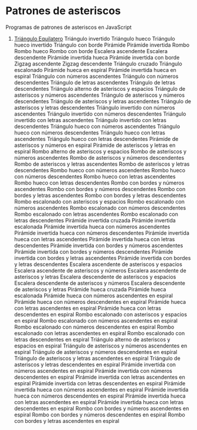 # Patrones de asteriscos
Programas de patrones de asteriscos en JavaScript

1. [Triángulo Equilatero](/triangulo-equilatero.md)
Triángulo invertido
Triángulo hueco
Triángulo hueco invertido
Triángulo con borde
Pirámide
Pirámide invertida
Rombo
Rombo hueco
Rombo con borde
Escalera ascendente
Escalera descendente
Pirámide invertida hueca
Pirámide invertida con borde
Zigzag ascendente
Zigzag descendente
Triángulo cruzado
Triángulo escalonado
Pirámide hueca en espiral
Pirámide invertida hueca en espiral
Triángulo con números ascendentes
Triángulo con números descendentes
Triángulo de letras ascendentes
Triángulo de letras descendentes
Triángulo alterno de asteriscos y espacios
Triángulo de asteriscos y números ascendentes
Triángulo de asteriscos y números descendentes
Triángulo de asteriscos y letras ascendentes
Triángulo de asteriscos y letras descendentes
Triángulo invertido con números ascendentes
Triángulo invertido con números descendentes
Triángulo invertido con letras ascendentes
Triángulo invertido con letras descendentes
Triángulo hueco con números ascendentes
Triángulo hueco con números descendentes
Triángulo hueco con letras ascendentes
Triángulo hueco con letras descendentes
Pirámide de asteriscos y números en espiral
Pirámide de asteriscos y letras en espiral
Rombo alterno de asteriscos y espacios
Rombo de asteriscos y números ascendentes
Rombo de asteriscos y números descendentes
Rombo de asteriscos y letras ascendentes
Rombo de asteriscos y letras descendentes
Rombo hueco con números ascendentes
Rombo hueco con números descendentes
Rombo hueco con letras ascendentes
Rombo hueco con letras descendentes
Rombo con bordes y números ascendentes
Rombo con bordes y números descendentes
Rombo con bordes y letras ascendentes
Rombo con bordes y letras descendentes
Rombo escalonado con asteriscos y espacios
Rombo escalonado con números ascendentes
Rombo escalonado con números descendentes
Rombo escalonado con letras ascendentes
Rombo escalonado con letras descendentes
Pirámide invertida cruzada
Pirámide invertida escalonada
Pirámide invertida hueca con números ascendentes
Pirámide invertida hueca con números descendentes
Pirámide invertida hueca con letras ascendentes
Pirámide invertida hueca con letras descendentes
Pirámide invertida con bordes y números ascendentes
Pirámide invertida con bordes y números descendentes
Pirámide invertida con bordes y letras ascendentes
Pirámide invertida con bordes y letras descendentes
Escalera ascendente de asteriscos y espacios
Escalera ascendente de asteriscos y números
Escalera ascendente de asteriscos y letras
Escalera descendente de asteriscos y espacios
Escalera descendente de asteriscos y números
Escalera descendente de asteriscos y letras
Pirámide hueca cruzada
Pirámide hueca escalonada
Pirámide hueca con números ascendentes en espiral
Pirámide hueca con números descendentes en espiral
Pirámide hueca con letras ascendentes en espiral
Pirámide hueca con letras descendentes en espiral
Rombo escalonado con asteriscos y espacios en espiral
Rombo escalonado con números ascendentes en espiral
Rombo escalonado con números descendentes en espiral
Rombo escalonado con letras ascendentes en espiral
Rombo escalonado con letras descendentes en espiral
Triángulo alterno de asteriscos y espacios en espiral
Triángulo de asteriscos y números ascendentes en espiral
Triángulo de asteriscos y números descendentes en espiral
Triángulo de asteriscos y letras ascendentes en espiral
Triángulo de asteriscos y letras descendentes en espiral
Pirámide invertida con números ascendentes en espiral
Pirámide invertida con números descendentes en espiral
Pirámide invertida con letras ascendentes en espiral
Pirámide invertida con letras descendentes en espiral
Pirámide invertida hueca con números ascendentes en espiral
Pirámide invertida hueca con números descendentes en espiral
Pirámide invertida hueca con letras ascendentes en espiral
Pirámide invertida hueca con letras descendentes en espiral
Rombo con bordes y números ascendentes en espiral
Rombo con bordes y números descendentes en espiral
Rombo con bordes y letras ascendentes en espiral

